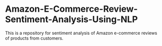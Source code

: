 # Amazon-E-Commerce-Review-Sentiment-Analysis-Using-NLP
This is a repository for sentiment analysis of Amazon e-commerce reviews of products from customers.
